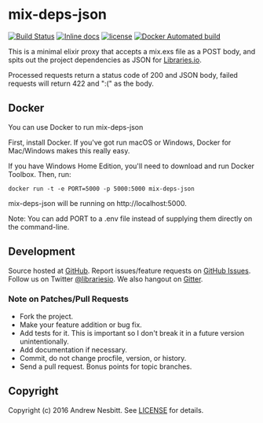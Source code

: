 # mix-deps-json

[![Build Status](https://travis-ci.org/librariesio/mix-deps-json.svg?branch=master)](https://travis-ci.org/librariesio/mix-deps-json)
[![Inline docs](http://inch-ci.org/github/librariesio/mix-deps-json.svg?branch=master)](http://inch-ci.org/github/librariesio/mix-deps-json)
[![license](https://img.shields.io/github/license/librariesio/mix-deps-json.svg)](https://github.com/librariesio/mix-deps-json/blob/master/LICENSE.txt)
[![Docker Automated build](https://img.shields.io/docker/automated/librariesio/mix-deps-json.svg)](https://hub.docker.com/r/librariesio/mix-deps-json/)

This is a minimal elixir proxy that accepts a mix.exs file as a POST body, and spits out the project dependencies as JSON for [Libraries.io](https://libraries.io).

Processed requests return a status code of 200 and JSON body, failed requests will return 422 and ":(" as the body.

## Docker

You can use Docker to run mix-deps-json

First, install Docker. If you've got run macOS or Windows, Docker for Mac/Windows makes this really easy.

If you have Windows Home Edition, you'll need to download and run Docker Toolbox.
Then, run:

    docker run -t -e PORT=5000 -p 5000:5000 mix-deps-json

mix-deps-json will be running on http://localhost:5000.

Note: You can add PORT to a .env file instead of supplying them directly on the command-line.

## Development

Source hosted at [GitHub](http://github.com/librariesio/mix-deps-json).
Report issues/feature requests on [GitHub Issues](http://github.com/librariesio/mix-deps-json/issues). Follow us on Twitter [@librariesio](https://twitter.com/librariesio). We also hangout on [Gitter](https://gitter.im/librariesio/support).

### Note on Patches/Pull Requests

 * Fork the project.
 * Make your feature addition or bug fix.
 * Add tests for it. This is important so I don't break it in a
   future version unintentionally.
 * Add documentation if necessary.
 * Commit, do not change procfile, version, or history.
 * Send a pull request. Bonus points for topic branches.

## Copyright

Copyright (c) 2016 Andrew Nesbitt. See [LICENSE](https://github.com/librariesio/mix-deps-json/blob/master/LICENSE) for details.
